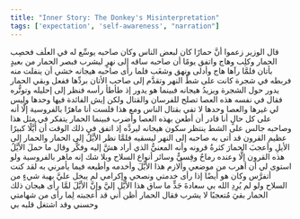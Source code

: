 ```yaml
---
title: "Inner Story: The Donkey's Misinterpretation"
tags: ['expectation', 'self-awareness', "narration"]
---
```


 قال الوزير زعموا أنَّ حمارًا كان لبعض الناس وكان صاحبه يوسِّع له في العلَف فحصِب الحمار وكلِب وهاج واتفق يومًا أن صاحبه ساقه إلى نهرٍ ليشرب فبصر الحمار من بعيدٍ بأتان فلمَّا رآها هاج وأدلى ونهق وشغَب فلما رأى صاحبه هيجانه خشي أن ينفلت منه فربطه في شجرة كانت على شطِّ النهر وتقدَّم إلى صاحب الأتان بردِّها ففعل وبقي الحمار يدور حول الشجرة ويزيدُ هيجانه فبينما هو يدور إذ طأطأ رأسه فنظر إلى إحليله وتوتُّره فقال في نفسه هذه العصا تصلح للفرسان والقتال ولكن إيش الفائدة فيها وحدها وليس لي غيرها والعصا وحدها لا تفي بقتال الناس ومع هذا فلست أنا ماهرًا بالفروسية إلَّا أنه على كل حالٍ أنا قادر أن أطعن بهذه العصا وأضرب فبينما الحمار يتفكر في مثل هذا وصاحبه جالس على الشط ينتظر سكون هيجانه ليردَّه إذ اتفق في ذلك الوقت أن أُيَّلًا كبيرًا عظيم القرون قد أتى به صاحبه إلى النهر ليسقيه فلمَّا نظر الأيَّلُ إلى الحمار والحمار إلى الأيلِ وأعجبَ الحمارَ كثرةُ قرونه وأنه المعنيُّ الذي أراد هشَّ إليه وفكَّر وقال ما حملَ الأيَّلُ هذه القرون إلَّا وعنده رماحٌ وقِسيٌّ وسائر أنواع السلاح وبلا شك إنه ماهر بالفروسية ولو استوى لي أن أهرب من موضعي وأُلازم هذا الأيَّلَ وأخدمه وأطيعه فيما يأمرني به لقد كنت أتفرَّس وكان هو أيضًا إذا رأى خدمتي ونصحي وإكرامي لم يبخل عليَّ بهبة شيءٍ من السلاح ولو لم يُرِدِ الله بي سعادةَ جَدٍّ ما ساق هذا الأيَّل إليَّ وإنَّ الأيَّلَ لمَّا رأى هيجان ذلك الحمار بقيَ مُتعجبًا لا يشرب فقال الحمار أظن أني قد أعجبته لِما رأى من شهامتي وحسني وقد اشتغل قلبه بي
